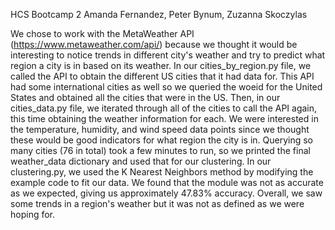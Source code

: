 HCS Bootcamp 2
Amanda Fernandez, Peter Bynum, Zuzanna Skoczylas

We chose to work with the MetaWeather API (https://www.metaweather.com/api/) because we thought it would be interesting to notice trends in different city's weather and try to predict what region a city is in based on its weather. In our cities_by_region.py file, we called the API to obtain the different US cities that it had data for. This API had some international cities as well so we queried the woeid for the United States and obtained all the cities that were in the US. 
Then, in our cities_data.py file, we iterated through all of the cities to call the API again, this time obtaining the weather information for each. We were interested in the temperature, humidity, and wind speed data points since we thought these would be good indicators for what region the city is in. Querying so many cities (76 in total) took a few minutes to run, so we printed the final weather_data dictionary and used that for our clustering.
In our clustering.py, we used the K Nearest Neighbors method by modifying the example code to fit our data. We found that the module was not as accurate as we expected, giving us approximately 47.83% accuracy. Overall, we saw some trends in a region's weather but it was not as defined as we were hoping for. 
